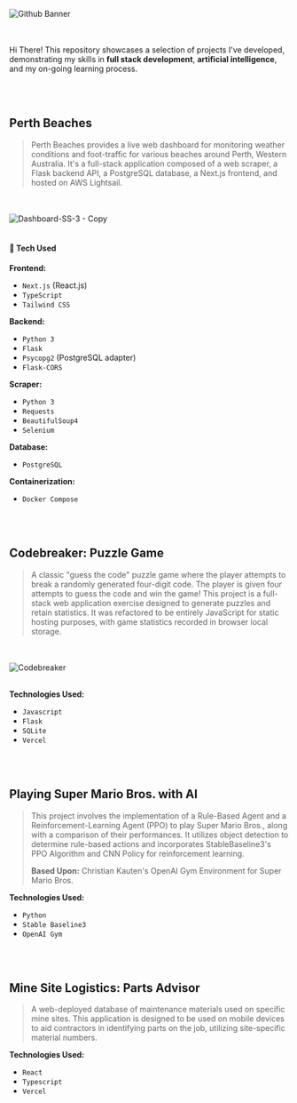 ![Github Banner](https://github.com/user-attachments/assets/8c1e5fcd-1c90-4e38-b9aa-0aa0255ac2ab)


<br><br>
Hi There! This repository showcases a selection of projects I've developed, demonstrating my skills in **full stack development**, **artificial intelligence**, and my on-going learning process.

<br></br>

## Perth Beaches
> Perth Beaches provides a live web dashboard for monitoring weather conditions and foot-traffic for various beaches around Perth, Western Australia. It's a full-stack application composed of a web scraper, a Flask backend API, a PostgreSQL database, a Next.js frontend, and hosted on AWS Lightsail. 

<br></br>
![Dashboard-SS-3 - Copy](https://github.com/user-attachments/assets/7d95897e-490b-401a-8459-636e8f2cec17)
<br></br>

#### 🌴 Tech Used

**Frontend:**
* `Next.js` (React.js)
* `TypeScript`
* `Tailwind CSS`

**Backend:**
* `Python 3`
* `Flask`
* `Psycopg2` (PostgreSQL adapter)
* `Flask-CORS`

**Scraper:**
* `Python 3`
* `Requests`
* `BeautifulSoup4`
* `Selenium`

**Database:**
* `PostgreSQL`

**Containerization:**
* `Docker Compose`

<br></br>


## Codebreaker: Puzzle Game

> A classic "guess the code" puzzle game where the player attempts to break a randomly generated four-digit code. The player is given four attempts to guess the code and win the game! This project is a full-stack web application exercise designed to generate puzzles and retain statistics. It was refactored to be entirely JavaScript for static hosting purposes, with game statistics recorded in browser local storage.
> 
<br></br>
![Codebreaker](https://github.com/user-attachments/assets/1eaa353e-eb5a-4355-abaa-24a9eea82fd7)
<br></br>

**Technologies Used:**
* `Javascript`
* `Flask`
* `SQLite`
* `Vercel`

<br></br>

## Playing Super Mario Bros. with AI

> This project involves the implementation of a Rule-Based Agent and a Reinforcement-Learning Agent (PPO) to play Super Mario Bros., along with a comparison of their performances. It utilizes object detection to determine rule-based actions and incorporates StableBaseline3's PPO Algorithm and CNN Policy for reinforcement learning.
>
> **Based Upon:** Christian Kauten's OpenAI Gym Environment for Super Mario Bros.

**Technologies Used:**
* `Python`
* `Stable Baseline3`
* `OpenAI Gym`

<br></br>

## Mine Site Logistics: Parts Advisor

> A web-deployed database of maintenance materials used on specific mine sites. This application is designed to be used on mobile devices to aid contractors in identifying parts on the job, utilizing site-specific material numbers.

**Technologies Used:**
* `React`
* `Typescript`
* `Vercel`
